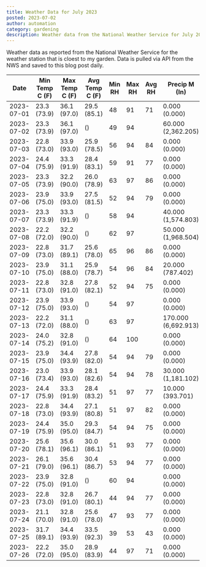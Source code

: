 ```yaml
---
title: Weather Data for July 2023
posted: 2023-07-02
author: automation
category: gardening
description: Weather data from the National Weather Service for July 2023
---
```


Weather data as reported from the National Weather Service for the weather station 
that is cloest to my garden. Data is pulled via API from the NWS and saved to this 
blog post daily.

|Date|Min Temp C (F)|Max Temp C (F)|Avg Temp C (F)|Min RH|Max RH|Avg RH|Precip M (In)|Avg Precip/Hr|
|---|---|---|---|---|---|---|---|---|
|2023-07-01|23.3 (73.9)|36.1 (97.0)|29.5 (85.1)|48|91|71|0.000 (0.000)|0.000 (0.000)|
|2023-07-02|23.3 (73.9)|36.1 (97.0)| ()|49|94||60.000 (2,362.205)|73.819 (73.819)|
|2023-07-03|22.8 (73.0)|33.9 (93.0)|25.9 (78.5)|56|94|84|0.000 (0.000)|0.000 (0.000)|
|2023-07-04|24.4 (75.9)|33.3 (91.9)|28.4 (83.1)|59|91|77|0.000 (0.000)|0.000 (0.000)|
|2023-07-05|23.3 (73.9)|32.2 (90.0)|26.0 (78.9)|63|97|86|0.000 (0.000)|0.000 (0.000)|
|2023-07-06|23.9 (75.0)|33.9 (93.0)|27.5 (81.5)|52|94|79|0.000 (0.000)|0.000 (0.000)|
|2023-07-07|23.3 (73.9)|33.3 (91.9)| ()|58|94||40.000 (1,574.803)|44.994 (44.994)|
|2023-07-08|22.2 (72.0)|32.2 (90.0)| ()|62|97||50.000 (1,968.504)|48.012 (48.012)|
|2023-07-09|22.8 (73.0)|31.7 (89.1)|25.6 (78.0)|65|96|86|0.000 (0.000)|0.000 (0.000)|
|2023-07-10|23.9 (75.0)|31.1 (88.0)|25.9 (78.7)|54|96|84|20.000 (787.402)|19.205 (19.205)|
|2023-07-11|22.8 (73.0)|32.8 (91.0)|27.8 (82.1)|52|94|75|0.000 (0.000)|0.000 (0.000)|
|2023-07-12|23.9 (75.0)|33.9 (93.0)| ()|54|97||0.000 (0.000)|0.000 (0.000)|
|2023-07-13|22.2 (72.0)|31.1 (88.0)| ()|63|97||170.000 (6,692.913)|117.420 (117.420)|
|2023-07-14|24.0 (75.2)|32.8 (91.0)| ()|64|100||0.000 (0.000)|0.000 (0.000)|
|2023-07-15|23.9 (75.0)|34.4 (93.9)|27.8 (82.0)|54|94|79|0.000 (0.000)|0.000 (0.000)|
|2023-07-16|23.0 (73.4)|33.9 (93.0)|28.1 (82.6)|54|94|78|30.000 (1,181.102)|36.909 (36.909)|
|2023-07-17|24.4 (75.9)|33.3 (91.9)|28.4 (83.2)|51|97|77|10.000 (393.701)|15.748 (15.748)|
|2023-07-18|22.8 (73.0)|34.4 (93.9)|27.1 (80.8)|51|97|82|0.000 (0.000)|0.000 (0.000)|
|2023-07-19|24.4 (75.9)|35.0 (95.0)|29.3 (84.7)|54|94|75|0.000 (0.000)|0.000 (0.000)|
|2023-07-20|25.6 (78.1)|35.6 (96.1)|30.0 (86.1)|51|93|77|0.000 (0.000)|0.000 (0.000)|
|2023-07-21|26.1 (79.0)|35.6 (96.1)|30.4 (86.7)|53|94|77|0.000 (0.000)|0.000 (0.000)|
|2023-07-22|23.9 (75.0)|32.8 (91.0)| ()|60|94||0.000 (0.000)|0.000 (0.000)|
|2023-07-23|22.8 (73.0)|32.8 (91.0)|26.7 (80.1)|44|94|77|0.000 (0.000)|0.000 (0.000)|
|2023-07-24|21.1 (70.0)|32.8 (91.0)|25.6 (78.0)|47|93|77|0.000 (0.000)|0.000 (0.000)|
|2023-07-25|31.7 (89.1)|34.4 (93.9)|33.5 (92.3)|39|53|43|0.000 (0.000)|0.000 (0.000)|
|2023-07-26|22.2 (72.0)|35.0 (95.0)|28.9 (83.9)|44|97|71|0.000 (0.000)|0.000 (0.000)|
